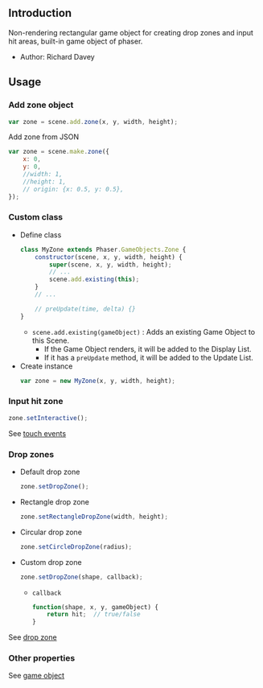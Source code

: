 ## Introduction

Non-rendering rectangular game object for creating drop zones and input hit areas, built-in game object of phaser.

- Author: Richard Davey

## Usage

### Add zone object

```javascript
var zone = scene.add.zone(x, y, width, height);
```

Add zone from JSON

```javascript
var zone = scene.make.zone({
    x: 0,
    y: 0,
    //width: 1,
    //height: 1,
    // origin: {x: 0.5, y: 0.5},
});
```

### Custom class

- Define class
    ```javascript
    class MyZone extends Phaser.GameObjects.Zone {
        constructor(scene, x, y, width, height) {
            super(scene, x, y, width, height);
            // ...
            scene.add.existing(this);
        }
        // ...

        // preUpdate(time, delta) {}
    }
    ```
    - `scene.add.existing(gameObject)` : Adds an existing Game Object to this Scene.
        - If the Game Object renders, it will be added to the Display List.
        - If it has a `preUpdate` method, it will be added to the Update List.
- Create instance
    ```javascript
    var zone = new MyZone(x, y, width, height);
    ```

### Input hit zone

```javascript
zone.setInteractive();
```

See [touch events](touchevents.md#register-interactive)

### Drop zones

- Default drop zone
    ```javascript
    zone.setDropZone();
    ```
- Rectangle drop zone
    ```javascript
    zone.setRectangleDropZone(width, height);
    ```
- Circular drop zone
    ```javascript
    zone.setCircleDropZone(radius);
    ```
- Custom drop zone
    ```javascript
    zone.setDropZone(shape, callback);
    ```
    - `callback`
        ```javascript
        function(shape, x, y, gameObject) {
            return hit;  // true/false
        }
        ```
    
See [drop zone](touchevents.md#drop-zone)

### Other properties

See [game object](gameobject.md)
